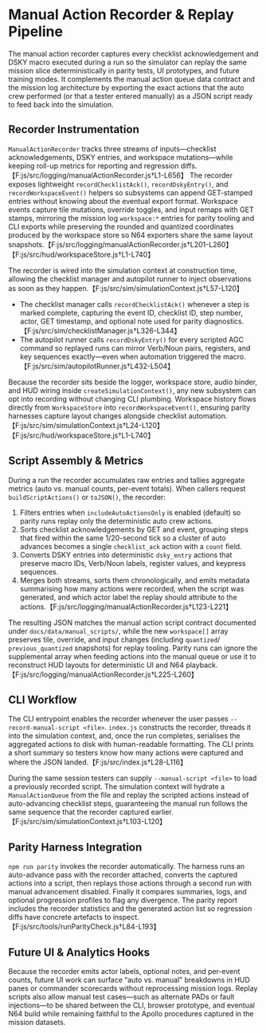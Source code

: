 # Manual Action Recorder & Replay Pipeline

The manual action recorder captures every checklist acknowledgement and
DSKY macro executed during a run so the simulator can replay the same
mission slice deterministically in parity tests, UI prototypes, and
future training modes. It complements the manual action queue data
contract and the mission log architecture by exporting the exact actions
that the auto crew performed (or that a tester entered manually) as a
JSON script ready to feed back into the simulation.

## Recorder Instrumentation

`ManualActionRecorder` tracks three streams of inputs—checklist
acknowledgements, DSKY entries, and workspace mutations—while keeping
roll-up metrics for reporting and regression
diffs.【F:js/src/logging/manualActionRecorder.js†L1-L656】 The recorder
exposes lightweight `recordChecklistAck()`, `recordDskyEntry()`, and
`recordWorkspaceEvent()` helpers so subsystems can append GET-stamped
entries without knowing about the eventual export format. Workspace
events capture tile mutations, override toggles, and input remaps with
GET stamps, mirroring the mission log `workspace:*` entries for parity
tooling and CLI exports while preserving the rounded and quantized
coordinates produced by the workspace store so N64 exporters share the
same layout snapshots.【F:js/src/logging/manualActionRecorder.js†L201-L260】【F:js/src/hud/workspaceStore.js†L1-L740】

The recorder is wired into the simulation context at construction time,
allowing the checklist manager and autopilot runner to inject
observations as soon as they happen.【F:js/src/sim/simulationContext.js†L57-L120】
- The checklist manager calls `recordChecklistAck()` whenever a step is
  marked complete, capturing the event ID, checklist ID, step number,
  actor, GET timestamp, and optional note used for parity diagnostics.【F:js/src/sim/checklistManager.js†L326-L344】
- The autopilot runner calls `recordDskyEntry()` for every scripted AGC
  command so replayed runs can mirror Verb/Noun pairs, registers, and key
  sequences exactly—even when automation triggered the macro.【F:js/src/sim/autopilotRunner.js†L432-L504】

Because the recorder sits beside the logger, workspace store, audio
binder, and HUD wiring inside `createSimulationContext()`, any new
subsystem can opt into recording without changing CLI plumbing.
Workspace history flows directly from `WorkspaceStore` into
`recordWorkspaceEvent()`, ensuring parity harnesses capture layout
changes alongside checklist automation.【F:js/src/sim/simulationContext.js†L24-L120】【F:js/src/hud/workspaceStore.js†L1-L740】

## Script Assembly & Metrics

During a run the recorder accumulates raw entries and tallies aggregate
metrics (auto vs. manual counts, per-event totals). When callers request
`buildScriptActions()` or `toJSON()`, the recorder:

1. Filters entries when `includeAutoActionsOnly` is enabled (default) so
   parity runs replay only the deterministic auto crew actions.
2. Sorts checklist acknowledgements by GET and event, grouping steps that
   fired within the same 1/20-second tick so a cluster of auto advances
   becomes a single `checklist_ack` action with a `count` field.
3. Converts DSKY entries into deterministic `dsky_entry` actions that
   preserve macro IDs, Verb/Noun labels, register values, and keypress
   sequences.
4. Merges both streams, sorts them chronologically, and emits metadata
   summarising how many actions were recorded, when the script was
   generated, and which actor label the replay should attribute to the
   actions.【F:js/src/logging/manualActionRecorder.js†L123-L221】

The resulting JSON matches the manual action script contract documented
under `docs/data/manual_scripts/`, while the new `workspace[]` array
preserves tile, override, and input changes (including `quantized`/
`previous_quantized` snapshots) for replay tooling. Parity runs can
ignore the supplemental array when feeding actions into the manual
queue or use it to reconstruct HUD layouts for deterministic UI and N64
playback.【F:js/src/logging/manualActionRecorder.js†L225-L260】

## CLI Workflow

The CLI entrypoint enables the recorder whenever the user passes
`--record-manual-script <file>`. `index.js` constructs the recorder,
threads it into the simulation context, and, once the run completes,
serialises the aggregated actions to disk with human-readable formatting.
The CLI prints a short summary so testers know how many actions were
captured and where the JSON landed.【F:js/src/index.js†L28-L116】

During the same session testers can supply `--manual-script <file>` to
load a previously recorded script. The simulation context will hydrate a
`ManualActionQueue` from the file and replay the scripted actions instead
of auto-advancing checklist steps, guaranteeing the manual run follows
the same sequence that the recorder captured earlier.【F:js/src/sim/simulationContext.js†L103-L120】

## Parity Harness Integration

`npm run parity` invokes the recorder automatically. The harness runs an
auto-advance pass with the recorder attached, converts the captured
actions into a script, then replays those actions through a second run
with manual advancement disabled. Finally it compares summaries, logs,
and optional progression profiles to flag any divergence. The parity
report includes the recorder statistics and the generated action list so
regression diffs have concrete artefacts to inspect.【F:js/src/tools/runParityCheck.js†L84-L193】

## Future UI & Analytics Hooks

Because the recorder emits actor labels, optional notes, and per-event
counts, future UI work can surface “auto vs. manual” breakdowns in HUD
panes or commander scorecards without reprocessing mission logs. Replay
scripts also allow manual test cases—such as alternate PADs or fault
injections—to be shared between the CLI, browser prototype, and eventual
N64 build while remaining faithful to the Apollo procedures captured in
the mission datasets.
